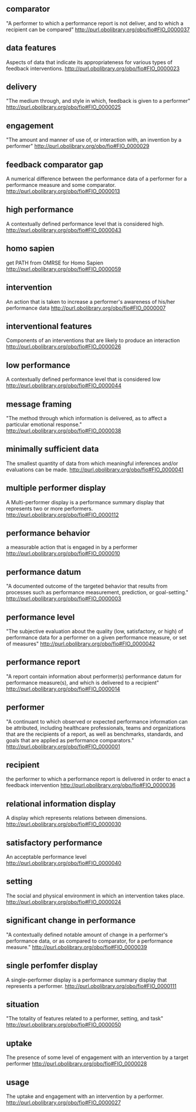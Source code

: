 ## comparator
"A performer to which a performance report is not deliver, and to which a recipient can be compared"http://purl.obolibrary.org/obo/fio#FIO_0000037
## data features
Aspects of data that indicate its appropriateness for various types of feedback interventions.http://purl.obolibrary.org/obo/fio#FIO_0000023
## delivery
"The medium through, and style in which, feedback is given to a performer"http://purl.obolibrary.org/obo/fio#FIO_0000025
## engagement
"The amount and manner of use of, or interaction with, an invention by a performer"http://purl.obolibrary.org/obo/fio#FIO_0000029
## feedback comparator gap
A numerical difference between the performance data of a performer for a performance measure and some comparator.http://purl.obolibrary.org/obo/fio#FIO_0000013
## high performance
A contextually defined performance level that is considered high.http://purl.obolibrary.org/obo/fio#FIO_0000043
## homo sapien
get PATH from OMRSE for Homo Sapienhttp://purl.obolibrary.org/obo/fio#FIO_0000059
## intervention
An action that is taken to increase a performer's awareness of his/her performance datahttp://purl.obolibrary.org/obo/fio#FIO_0000007
## interventional features
Components of an interventions that are likely to produce an interactionhttp://purl.obolibrary.org/obo/fio#FIO_0000026
## low performance
A contextually defined performance level that is considered lowhttp://purl.obolibrary.org/obo/fio#FIO_0000044
## message framing
"The method through which information is delivered, as to affect a particular emotional response."http://purl.obolibrary.org/obo/fio#FIO_0000038
## minimally sufficient data
The smallest quantity of data from which meaningful inferences and/or evaluations can be made.http://purl.obolibrary.org/obo/fio#FIO_0000041
## multiple performer display
A Multi-performer display is a performance summary display that represents two or more performers.http://purl.obolibrary.org/obo/fio#FIO_0000112
## performance behavior
a measurable action that is engaged in by a performerhttp://purl.obolibrary.org/obo/fio#FIO_0000010
## performance datum
"A documented outcome of the targeted behavior that results from processes such as performance measurement, prediction, or goal-setting."http://purl.obolibrary.org/obo/fio#FIO_0000003
## performance level
"The subjective evaluation about the quality (low, satisfactory, or high) of performance data for a performer on a given performance measure, or set of measures"http://purl.obolibrary.org/obo/fio#FIO_0000042
## performance report
"A report contain information about performer(s) performance datum for performance measure(s), and which is delivered to a recipient"http://purl.obolibrary.org/obo/fio#FIO_0000014
## performer
"A continuant to which observed or expected performance information can be attributed, including healthcare professionals, teams and organizations that are the recipients of a report, as well as benchmarks, standards, and goals that are applied as performance comparators."http://purl.obolibrary.org/obo/fio#FIO_0000001
## recipient
the performer to which a performance report is delivered in order to enact a feedback interventionhttp://purl.obolibrary.org/obo/fio#FIO_0000036
## relational information display
A display which represents relations between dimensions.http://purl.obolibrary.org/obo/fio#FIO_0000030
## satisfactory performance
An acceptable performance levelhttp://purl.obolibrary.org/obo/fio#FIO_0000040
## setting
The social and physical environment in which an intervention takes place.http://purl.obolibrary.org/obo/fio#FIO_0000024
## significant change in performance
"A contextually defined notable amount of change in a performer's performance data, or as compared to comparator, for a performance measure."http://purl.obolibrary.org/obo/fio#FIO_0000039
## single perfomfer display
A single-performer display is a performance summary display that represents a performer.http://purl.obolibrary.org/obo/fio#FIO_0000111
## situation
"The totality of features related to a performer, setting, and task"http://purl.obolibrary.org/obo/fio#FIO_0000050
## uptake
The presence of some level of engagement with an intervention by a target performerhttp://purl.obolibrary.org/obo/fio#FIO_0000028
## usage
The uptake and engagement with an intervention by a performer.http://purl.obolibrary.org/obo/fio#FIO_0000027
